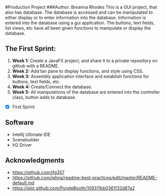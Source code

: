 #Production Project
###Author: Breanna Rhodes
This is a GUI project, that also has database.
The database is accessed and can be manipulated to either display or to enter information into the database.
Information is entered into the database using a gui application.
The buttons, text fields, list views, etc have all been given functions to manipulate or display the database.
  

## The First Sprint:
1. **Week 1:** Create a JavaFX project, and share it to a private repository on github with a README.
2. **Week 2:** Add tan pane to display functions, and style using CSS.
3. **Week 3:** Assembly application interface and establish functions for buttons, text fields, etc.
4. **Week 4:** Create/Connect the database.
5. **Week 5:** All manipulations of the database are entered into the controller class, button adds to database.
- [x] First Sprint



## Software
- Intellij Ultimate IDE
- Scenebuilder
- H2 Driver


## Acknowledgments

* https://github.com/jfg357
* https://github.com/jehna/readme-best-practices/edit/master/README-default.md
* https://gist.github.com/PurpleBooth/109311bb0361f32d87a2

